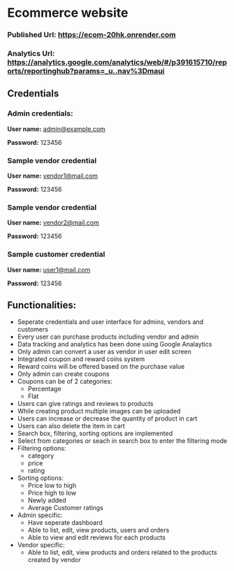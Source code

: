 # Ecommerce website

### Published Url: https://ecom-20hk.onrender.com
### Analytics Url: https://analytics.google.com/analytics/web/#/p391615710/reports/reportinghub?params=_u..nav%3Dmaui

## Credentials
### Admin credentials:
**User name:** admin@example.com

**Password:** 123456

### Sample vendor credential
**User name:** vendor1@mail.com

**Password:** 123456

### Sample vendor credential
**User name:** vendor2@mail.com

**Password:** 123456

### Sample customer credential
**User name:** user1@mail.com

**Password:** 123456

## Functionalities:
* Seperate credentials and user interface for admins, vendors and customers
* Every user can purchase products including vendor and admin
* Data tracking and analytics has been done using Google Analaytics
* Only admin can convert a user as vendor in user edit screen
* Integrated coupon and reward coins system
* Reward coins will be offered based on the purchase value
* Only admin can create coupons
* Coupons can be of 2 categories:
    * Percentage
    * Flat
* Users can give ratings and reviews to products
* While creating product multiple images can be uploaded
* Users can increase or decrease the quantity of product in cart
* Users can also delete the item in cart
* Search box, filtering, sorting options are implemented
* Select from categories or seach in search box to enter the filtering mode
* Filtering options:
    * category
    * price
    * rating
* Sorting options:
    * Price low to high
    * Price high to low
    * Newly added
    * Average Customer ratings
* Admin specific:
    * Have seperate dashboard
    * Able to list, edit, view products, users and orders
    * Able to view and edit reviews for each products
* Vendor specific:
    * Able to list, edit, view products and orders related to the products created by vendor
